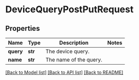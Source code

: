 # DeviceQueryPostPutRequest

## Properties
Name | Type | Description | Notes
------------ | ------------- | ------------- | -------------
**query** | **str** | The device query. | 
**name** | **str** | The name of the query. | 

[[Back to Model list]](../README.md#documentation-for-models) [[Back to API list]](../README.md#documentation-for-api-endpoints) [[Back to README]](../README.md)


